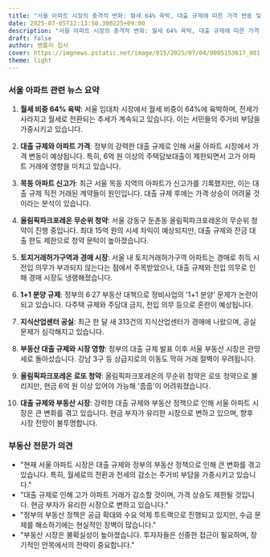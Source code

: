 ```yaml
---
title: "서울 아파트 시장의 충격적 변화: 월세 64% 육박, 대출 규제에 따른 가격 변동 및 부동산 시장 영향은?"
date: 2025-07-05T12:13:50.300225+09:00
description: "서울 아파트 시장의 충격적 변화: 월세 64% 육박, 대출 규제에 따른 가격 변동 및 부동산 시장 영향은?"
draft: false
author: 벤틀리 집사
cover: https://imgnews.pstatic.net/image/015/2025/07/04/0005153617_001_20250704135512224.jpg
theme: light
---
```


### 서울 아파트 관련 뉴스 요약

1. **월세 비중 64% 육박**: 서울 임대차 시장에서 월세 비중이 64%에 육박하며, 전세가 사라지고 월세로 전환되는 추세가 계속되고 있습니다. 이는 서민들의 주거비 부담을 가중시키고 있습니다.

2. **대출 규제와 아파트 가격**: 정부의 강력한 대출 규제로 인해 서울 아파트 시장에서 가격 변동이 예상됩니다. 특히, 6억 원 이상의 주택담보대출이 제한되면서 고가 아파트 거래에 영향을 미치고 있습니다.

3. **목동 아파트 신고가**: 최근 서울 목동 지역의 아파트가 신고가를 기록했지만, 이는 대출 규제 직전 거래된 계약들이 원인입니다. 대출 규제 후에는 가격 상승이 어려울 것이라는 분석이 있습니다.

4. **올림픽파크포레온 무순위 청약**: 서울 강동구 둔촌동 올림픽파크포레온의 무순위 청약이 진행 중입니다. 최대 15억 원의 시세 차익이 예상되지만, 대출 규제와 잔금 대출 한도 제한으로 청약 문턱이 높아졌습니다.

5. **토지거래허가구역과 경매 시장**: 서울 내 토지거래허가구역 아파트는 경매로 취득 시 전입 의무가 부과되지 않는다는 점에서 주목받았으나, 대출 규제와 전입 의무로 인해 경매 시장도 냉랭해졌습니다.

6. **1+1 분양 규제**: 정부의 6·27 부동산 대책으로 정비사업의 '1+1 분양' 문제가 논란이 되고 있습니다. 다주택 규제와 주담대 금지, 전입 의무 등으로 혼란이 예상됩니다.

7. **지식산업센터 공실**: 최근 한 달 새 313건의 지식산업센터가 경매에 나왔으며, 공실 문제가 심각해지고 있습니다.

8. **부동산 대출 규제와 시장 영향**: 정부의 대출 규제 발표 이후 서울 부동산 시장은 관망세로 돌아섰습니다. 강남 3구 등 상급지로의 이동도 막혀 거래 절벽이 우려됩니다.

9. **올림픽파크포레온 로또 청약**: 올림픽파크포레온의 무순위 청약은 로또 청약으로 불리지만, 현금 6억 원 이상 있어야 가능해 '줍줍'이 어려워졌습니다.

10. **대출 규제와 부동산 시장**: 강력한 대출 규제와 부동산 정책으로 인해 서울 아파트 시장은 큰 변화를 겪고 있습니다. 현금 부자가 유리한 시장으로 변하고 있으며, 향후 시장 전망이 불투명합니다.

### 부동산 전문가 의견

- "현재 서울 아파트 시장은 대출 규제와 정부의 부동산 정책으로 인해 큰 변화를 겪고 있습니다. 특히, 월세로의 전환과 전세의 감소는 주거비 부담을 가중시키고 있습니다."
- "대출 규제로 인해 고가 아파트 거래가 감소할 것이며, 가격 상승도 제한될 것입니다. 현금 부자가 유리한 시장으로 변하고 있습니다."
- "정부의 부동산 정책은 공급 확대와 수요 억제 투트랙으로 진행되고 있지만, 수급 문제를 해소하기에는 현실적인 장벽이 많습니다."
- "부동산 시장은 불확실성이 높아졌습니다. 투자자들은 신중한 접근이 필요하며, 장기적인 안목에서의 전략이 중요합니다."
